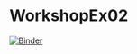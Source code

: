 # WorkshopEx02
[![Binder](https://mybinder.org/badge_logo.svg)](https://mybinder.org/v2/gh/valexeev777/WorkshopEx02.git/HEAD)
